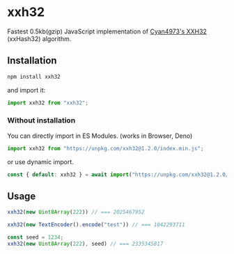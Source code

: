 # xxh32

Fastest 0.5kb(gzip) JavaScript implementation of [Cyan4973's XXH32](https://github.com/Cyan4973/xxHash) (xxHash32) algorithm.

## Installation

```sh
npm install xxh32
```

and import it:

```js
import xxh32 from "xxh32";
```

### Without installation

You can directly import in ES Modules. (works in Browser, Deno)

```js
import xxh32 from "https://unpkg.com/xxh32@1.2.0/index.min.js";
```

or use dynamic import.

```js
const { default: xxh32 } = await import("https://unpkg.com/xxh32@1.2.0/index.min.js");
```

## Usage

```js
xxh32(new Uint8Array(222)) // === 2025467952

xxh32(new TextEncoder().encode("test")) // === 1042293711

const seed = 1234;
xxh32(new Uint8Array(222), seed) // === 2335345817
```
